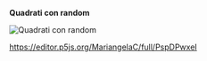**Quadrati con random**

![Quadrati con random](https://user-images.githubusercontent.com/28058955/111621837-bbed8500-87e8-11eb-8f22-b8fe04482e21.PNG)

https://editor.p5js.org/MariangelaC/full/PspDPwxeI
